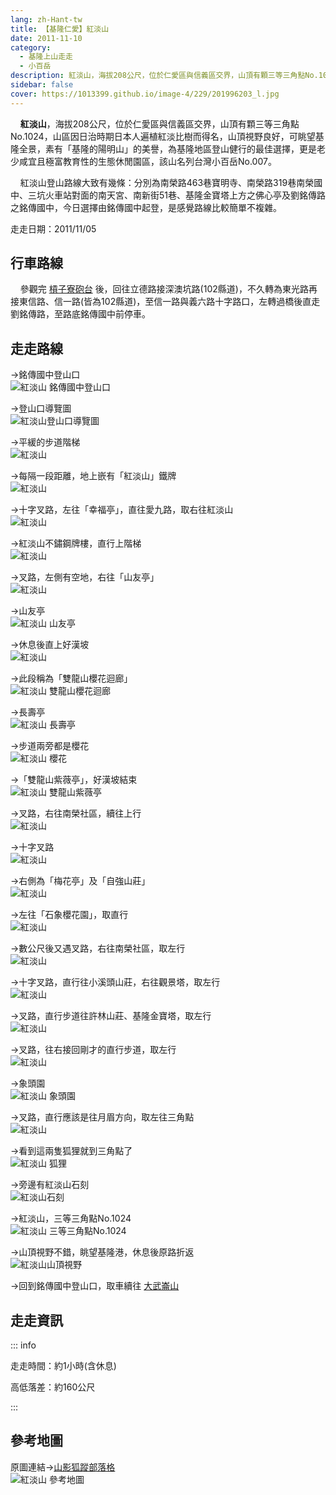 ```yaml
---
lang: zh-Hant-tw
title: 【基隆仁愛】紅淡山
date: 2011-11-10
category: 
  - 基隆上山走走
  - 小百岳
description: 紅淡山，海拔208公尺，位於仁愛區與信義區交界，山頂有顆三等三角點No.1024，山區因日治時期日本人遍植紅淡比樹而得名，山頂視野良好，可眺望基隆全景，素有「基隆的陽明山」的美譽，為基隆地區登山健行的最佳選擇，更是老少咸宜且極富教育性的生態休閒園區，該山名列台灣小百岳No.007。
sidebar: false
cover: https://1013399.github.io/image-4/229/201996203_l.jpg
---
```


    **紅淡山**，海拔208公尺，位於仁愛區與信義區交界，山頂有顆三等三角點No.1024，山區因日治時期日本人遍植紅淡比樹而得名，山頂視野良好，可眺望基隆全景，素有「基隆的陽明山」的美譽，為基隆地區登山健行的最佳選擇，更是老少咸宜且極富教育性的生態休閒園區，該山名列台灣小百岳No.007。  

<!-- more -->

    紅淡山登山路線大致有幾條：分別為南榮路463巷寶明寺、南榮路319巷南榮國中、三坑火車站對面的南天宮、南新街51巷、基隆金寶塔上方之佛心亭及劉銘傳路之銘傳國中，今日選擇由銘傳國中起登，是感覺路線比較簡單不複雜。

走走日期：2011/11/05

## 行車路線
    參觀完 [槓子寮砲台](/posts/post-230-2011-11-09.md) 後，回往立德路接深澳坑路(102縣道)，不久轉為東光路再接東信路、信一路(皆為102縣道)，至信一路與義六路十字路口，左轉過橋後直走劉銘傳路，至路底銘傳國中前停車。

## 走走路線
→銘傳國中登山口  
![紅淡山 銘傳國中登山口](https://1013399.github.io/image-4/229/201995948_l.jpg)

→登山口導覽圖  
![紅淡山登山口導覽圖](https://1013399.github.io/image-4/229/201995955_l.jpg)

→平緩的步道階梯  
![紅淡山](https://1013399.github.io/image-4/229/201995961_l.jpg)

→每隔一段距離，地上嵌有「紅淡山」鐵牌  
![紅淡山](https://1013399.github.io/image-4/229/201995966_l.jpg)

→十字叉路，左往「幸福亭」，直往愛九路，取右往紅淡山  
![紅淡山](https://1013399.github.io/image-4/229/201995976_l.jpg)

→紅淡山不鏽鋼牌樓，直行上階梯  
![紅淡山](https://1013399.github.io/image-4/229/201995983_l.jpg)

→叉路，左側有空地，右往「山友亭」  
![紅淡山](https://1013399.github.io/image-4/229/201995991_l.jpg)

→山友亭  
![紅淡山 山友亭](https://1013399.github.io/image-4/229/201996001_l.jpg)

→休息後直上好漢坡  
![紅淡山](https://1013399.github.io/image-4/229/201996013_l.jpg)

→此段稱為「雙龍山櫻花迴廊」  
![紅淡山 雙龍山櫻花迴廊](https://1013399.github.io/image-4/229/201996029_l.jpg)

→長壽亭  
![紅淡山 長壽亭](https://1013399.github.io/image-4/229/201996044_l.jpg)

→步道兩旁都是櫻花  
![紅淡山 櫻花](https://1013399.github.io/image-4/229/201996057_l.jpg)

→「雙龍山紫薇亭」，好漢坡結束  
![紅淡山 雙龍山紫薇亭](https://1013399.github.io/image-4/229/201996060_l.jpg)

→叉路，右往南榮社區，續往上行  
![紅淡山](https://1013399.github.io/image-4/229/201996071_l.jpg)

→十字叉路  
![紅淡山](https://1013399.github.io/image-4/229/201996083_l.jpg)

→右側為「梅花亭」及「自強山莊」  
![紅淡山](https://1013399.github.io/image-4/229/201996093_l.jpg)

→左往「石象櫻花園」，取直行  
![紅淡山](https://1013399.github.io/image-4/229/201996105_l.jpg)

→數公尺後又遇叉路，右往南榮社區，取左行  
![紅淡山](https://1013399.github.io/image-4/229/201996113_l.jpg)

→十字叉路，直行往小溪頭山莊，右往觀景塔，取左行  
![紅淡山](https://1013399.github.io/image-4/229/201996122_l.jpg)

→叉路，直行步道往許林山莊、基隆金寶塔，取左行  
![紅淡山](https://1013399.github.io/image-4/229/201996135_l.jpg)

→叉路，往右接回剛才的直行步道，取左行  
![紅淡山](https://1013399.github.io/image-4/229/201996152_l.jpg)

→象頭園  
![紅淡山 象頭園](https://1013399.github.io/image-4/229/201996172_l.jpg)

→叉路，直行應該是往月眉方向，取左往三角點  
![紅淡山](https://1013399.github.io/image-4/229/201996191_l.jpg)

→看到這兩隻狐狸就到三角點了  
![紅淡山 狐狸](https://1013399.github.io/image-4/229/201996203_l.jpg)

→旁邊有紅淡山石刻  
![紅淡山石刻](https://1013399.github.io/image-4/229/201996212_l.jpg)

→紅淡山，三等三角點No.1024  
![紅淡山 三等三角點No.1024](https://1013399.github.io/image-4/229/201996221_l.jpg)

→山頂視野不錯，眺望基隆港，休息後原路折返  
![紅淡山山頂視野](https://1013399.github.io/image-4/229/201995942_l.jpg)

→回到銘傳國中登山口，取車續往 [大武崙山](/posts/post-228-2011-11-11.md)


## 走走資訊

::: info

走走時間：約1小時(含休息)

高低落差：約160公尺

:::

## 參考地圖
原圖連結→[山影狐蹤部落格](http://tw.myblog.yahoo.com/fuli1961/article?mid=3627&prev=3476&next=3598)  
![紅淡山 參考地圖](https://1013399.github.io/image-4/229/201996273_l.jpg)
